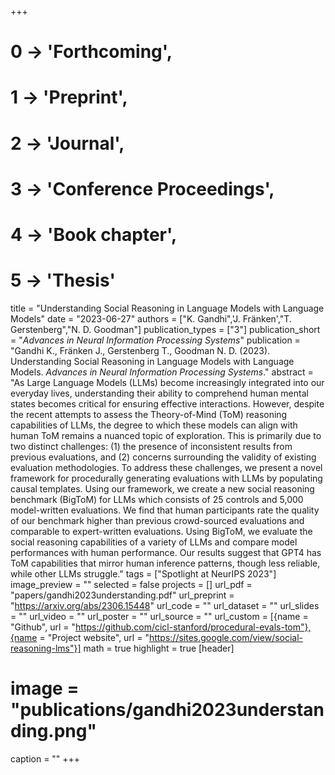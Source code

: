 +++
# 0 -> 'Forthcoming',
# 1 -> 'Preprint',
# 2 -> 'Journal',
# 3 -> 'Conference Proceedings',
# 4 -> 'Book chapter',
# 5 -> 'Thesis'

title = "Understanding Social Reasoning in Language Models with Language Models"
date = "2023-06-27"
authors = ["K. Gandhi",'J. Fränken',"T. Gerstenberg","N. D. Goodman"]
publication_types = ["3"]
publication_short = "_Advances in Neural Information Processing Systems_"
publication = "Gandhi K., Fränken J., Gerstenberg T., Goodman N. D. (2023). Understanding Social Reasoning in Language Models with Language Models. _Advances in Neural Information Processing Systems_."
abstract = "As Large Language Models (LLMs) become increasingly integrated into our everyday lives, understanding their ability to comprehend human mental states becomes critical for ensuring effective interactions. However, despite the recent attempts to assess the Theory-of-Mind (ToM) reasoning capabilities of LLMs, the degree to which these models can align with human ToM remains a nuanced topic of exploration. This is primarily due to two distinct challenges: (1) the presence of inconsistent results from previous evaluations, and (2) concerns surrounding the validity of existing evaluation methodologies. To address these challenges, we present a novel framework for procedurally generating evaluations with LLMs by populating causal templates. Using our framework, we create a new social reasoning benchmark (BigToM) for LLMs which consists of 25 controls and 5,000 model-written evaluations. We find that human participants rate the quality of our benchmark higher than previous crowd-sourced evaluations and comparable to expert-written evaluations. Using BigToM, we evaluate the social reasoning capabilities of a variety of LLMs and compare model performances with human performance. Our results suggest that GPT4 has ToM capabilities that mirror human inference patterns, though less reliable, while other LLMs struggle."
tags = ["Spotlight at NeurIPS 2023"]
image_preview = ""
selected = false
projects = []
url_pdf = "papers/gandhi2023understanding.pdf"
url_preprint = "https://arxiv.org/abs/2306.15448"
url_code = ""
url_dataset = ""
url_slides = ""
url_video = ""
url_poster = ""
url_source = ""
url_custom = [{name = "Github", url = "https://github.com/cicl-stanford/procedural-evals-tom"},{name = "Project website", url = "https://sites.google.com/view/social-reasoning-lms"}]
math = true
highlight = true
[header]
# image = "publications/gandhi2023understanding.png"
caption = ""
+++
